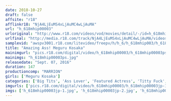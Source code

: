 ```yaml
---
date: 2018-10-27
draft: false
affsite: "r18"
afflinkr18: "NjA4LjEuMS4xLjAuMC4wLjAuMA"
url: "h_618mhip00003"
urloriginal: "http://www.r18.com/videos/vod/movies/detail/-/id=h_618mhip00003"
urlfinal: "http://media.r18.com/track/NjA4LjEuMS4xLjAuMC4wLjAuMA/videos/vod/movies/detail/-/id=h_618mhip00003"
samplevid: "awspv3001.r18.com/litevideo/freepv/h/h_6/h_618mhip003/h_618mhip003_dmb_w.mp4"
title: "Amazing Ass! Meguru Kosaka"
mainimgurl: "pics.r18.com/digital/video/h_618mhip00003/h_618mhip00003ps.jpg"
mainimgs: "h_618mhip00003ps.jpg"
releasedate: "Sept. 07, 2016"
duration: 147
productioncomp: "MARRION"
girls: ['Meguru Kosaka']
categories: ['Big Tits', 'Ass Lover', 'Featured Actress', 'Titty Fuck', 'Face Sitting', 'Hi-Def']
imgurls: ['pics.r18.com/digital/video/h_618mhip00003/h_618mhip00003jp-1.jpg', 'pics.r18.com/digital/video/h_618mhip00003/h_618mhip00003jp-2.jpg', 'pics.r18.com/digital/video/h_618mhip00003/h_618mhip00003jp-3.jpg', 'pics.r18.com/digital/video/h_618mhip00003/h_618mhip00003jp-4.jpg', 'pics.r18.com/digital/video/h_618mhip00003/h_618mhip00003jp-5.jpg', 'pics.r18.com/digital/video/h_618mhip00003/h_618mhip00003jp-6.jpg', 'pics.r18.com/digital/video/h_618mhip00003/h_618mhip00003jp-7.jpg', 'pics.r18.com/digital/video/h_618mhip00003/h_618mhip00003jp-8.jpg', 'pics.r18.com/digital/video/h_618mhip00003/h_618mhip00003jp-9.jpg', 'pics.r18.com/digital/video/h_618mhip00003/h_618mhip00003jp-10.jpg', 'pics.r18.com/digital/video/h_618mhip00003/h_618mhip00003jp-11.jpg', 'pics.r18.com/digital/video/h_618mhip00003/h_618mhip00003jp-12.jpg', 'pics.r18.com/digital/video/h_618mhip00003/h_618mhip00003jp-13.jpg', 'pics.r18.com/digital/video/h_618mhip00003/h_618mhip00003jp-14.jpg', 'pics.r18.com/digital/video/h_618mhip00003/h_618mhip00003jp-15.jpg', 'pics.r18.com/digital/video/h_618mhip00003/h_618mhip00003jp-16.jpg', 'pics.r18.com/digital/video/h_618mhip00003/h_618mhip00003jp-17.jpg', 'pics.r18.com/digital/video/h_618mhip00003/h_618mhip00003jp-18.jpg', 'pics.r18.com/digital/video/h_618mhip00003/h_618mhip00003jp-19.jpg', 'pics.r18.com/digital/video/h_618mhip00003/h_618mhip00003jp-20.jpg']
imgs: ['h_618mhip00003jp-1.jpg', 'h_618mhip00003jp-2.jpg', 'h_618mhip00003jp-3.jpg', 'h_618mhip00003jp-4.jpg', 'h_618mhip00003jp-5.jpg', 'h_618mhip00003jp-6.jpg', 'h_618mhip00003jp-7.jpg', 'h_618mhip00003jp-8.jpg', 'h_618mhip00003jp-9.jpg', 'h_618mhip00003jp-10.jpg', 'h_618mhip00003jp-11.jpg', 'h_618mhip00003jp-12.jpg', 'h_618mhip00003jp-13.jpg', 'h_618mhip00003jp-14.jpg', 'h_618mhip00003jp-15.jpg', 'h_618mhip00003jp-16.jpg', 'h_618mhip00003jp-17.jpg', 'h_618mhip00003jp-18.jpg', 'h_618mhip00003jp-19.jpg', 'h_618mhip00003jp-20.jpg']
---
```

